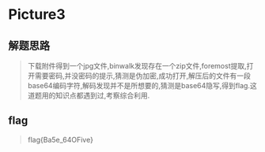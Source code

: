 # Picture3

## 解题思路

> 下载附件得到一个jpg文件,binwalk发现存在一个zip文件,foremost提取,打开需要密码,并没密码的提示,猜测是伪加密,成功打开,解压后的文件有一段base64编码字符,解码发现并不是所想要的,猜测是base64隐写,得到flag.这道题用的知识点都遇到过,考察综合利用.

## flag

> flag{Ba5e_64OFive}
